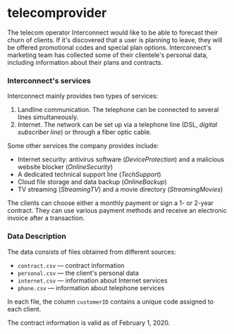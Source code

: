 # telecomprovider
The telecom operator Interconnect would like to be able to forecast their churn of clients. If it's discovered that a user is planning to leave, they will be offered promotional codes and special plan options. Interconnect's marketing team has collected some of their clientele's personal data, including information about their plans and contracts.

### Interconnect's services

Interconnect mainly provides two types of services:

1. Landline communication. The telephone can be connected to several lines simultaneously.
2. Internet. The network can be set up via a telephone line (DSL, *digital subscriber line*) or through a fiber optic cable.

Some other services the company provides include:

- Internet security: antivirus software (*DeviceProtection*) and a malicious website blocker (*OnlineSecurity*)
- A dedicated technical support line (*TechSupport*)
- Cloud file storage and data backup (*OnlineBackup*)
- TV streaming (*StreamingTV*) and a movie directory (*StreamingMovies*)

The clients can choose either a monthly payment or sign a 1- or 2-year contract. They can use various payment methods and receive an electronic invoice after a transaction.

### Data Description

The data consists of files obtained from different sources:

- `contract.csv` — contract information
- `personal.csv` — the client's personal data
- `internet.csv` — information about Internet services
- `phone.csv` — information about telephone services

In each file, the column `customerID` contains a unique code assigned to each client.

The contract information is valid as of February 1, 2020.
